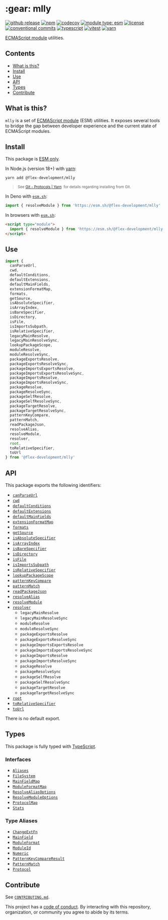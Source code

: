 # \:gear: mlly

[![github release](https://img.shields.io/github/v/release/flex-development/mlly.svg?include_prereleases\&sort=semver)](https://github.com/flex-development/mlly/releases/latest)
[![npm](https://img.shields.io/npm/v/@flex-development/mlly.svg)](https://npmjs.com/package/@flex-development/mlly)
[![codecov](https://codecov.io/gh/flex-development/mlly/graph/badge.svg?token=36NUNRH6FW)](https://codecov.io/gh/flex-development/mlly)
[![module type: esm](https://img.shields.io/badge/module%20type-esm-brightgreen)](https://github.com/voxpelli/badges-cjs-esm)
[![license](https://img.shields.io/github/license/flex-development/mlly.svg)](LICENSE.md)
[![conventional commits](https://img.shields.io/badge/-conventional%20commits-fe5196?logo=conventional-commits\&logoColor=ffffff)](https://conventionalcommits.org)
[![typescript](https://img.shields.io/badge/-typescript-3178c6?logo=typescript\&logoColor=ffffff)](https://typescriptlang.org)
[![vitest](https://img.shields.io/badge/-vitest-6e9f18?style=flat\&logo=vitest\&logoColor=ffffff)](https://vitest.dev)
[![yarn](https://img.shields.io/badge/-yarn-2c8ebb?style=flat\&logo=yarn\&logoColor=ffffff)](https://yarnpkg.com)

[ECMAScript module][node-esm] utilities.

## Contents

- [What is this?](#what-is-this)
- [Install](#install)
- [Use](#use)
- [API](#api)
- [Types](#types)
- [Contribute](#contribute)

## What is this?

`mlly` is a set of [ECMAScript module][node-esm] (ESM) utilities. It exposes several tools to bridge the gap between
developer experience and the current state of ECMAScript modules.

## Install

This package is [ESM only][esm].

In Node.js (version 18+) with [yarn][]:

```sh
yarn add @flex-development/mlly
```

<blockquote>
  <small>
    See <a href='https://yarnpkg.com/protocol/git'>Git - Protocols | Yarn</a>
    &nbsp;for details regarding installing from Git.
  </small>
</blockquote>

In Deno with [`esm.sh`][esmsh]:

```ts
import { resolveModule } from 'https://esm.sh/@flex-development/mlly'
```

In browsers with [`esm.sh`][esmsh]:

```html
<script type="module">
  import { resolveModule } from 'https://esm.sh/@flex-development/mlly'
</script>
```

## Use

```js
import {
  canParseUrl,
  cwd,
  defaultConditions,
  defaultExtensions,
  defaultMainFields,
  extensionFormatMap,
  formats,
  getSource,
  isAbsoluteSpecifier,
  isArrayIndex,
  isBareSpecifier,
  isDirectory,
  isFile,
  isImportsSubpath,
  isRelativeSpecifier,
  legacyMainResolve,
  legacyMainResolveSync,
  lookupPackageScope,
  moduleResolve,
  moduleResolveSync,
  packageExportsResolve,
  packageExportsResolveSync,
  packageImportsExportsResolve,
  packageImportsExportsResolveSync,
  packageImportsResolve,
  packageImportsResolveSync,
  packageResolve,
  packageResolveSync,
  packageSelfResolve,
  packageSelfResolveSync,
  packageTargetResolve,
  packageTargetResolveSync,
  patternKeyCompare,
  patternMatch,
  readPackageJson,
  resolveAlias,
  resolveModule,
  resolver,
  root,
  toRelativeSpecifier,
  toUrl
} from '@flex-development/mlly'
```

## API

This package exports the following identifiers:

- [`canParseUrl`](./src/lib/can-parse-url.mts)
- [`cwd`](./src/lib/cwd.mts)
- [`defaultConditions`](./src/lib/default-conditions.mts)
- [`defaultExtensions`](./src/lib/default-extensions.mts)
- [`defaultMainFields`](./src/lib/default-main-fields.mts)
- [`extensionFormatMap`](./src/lib/extension-format-map.mts)
- [`formats`](./src/lib/formats.mts)
- [`getSource`](./src/lib/get-source.mts)
- [`isAbsoluteSpecifier`](./src/lib/is-absolute-specifier.mts)
- [`isArrayIndex`](./src/lib/is-array-index.mts)
- [`isBareSpecifier`](./src/lib/is-bare-specifier.mts)
- [`isDirectory`](./src/lib/is-directory.mts)
- [`isFile`](./src/lib/is-file.mts)
- [`isImportsSubpath`](./src/lib/is-imports-subpath.mts)
- [`isRelativeSpecifier`](./src/lib/is-relative-specifier.mts)
- [`lookupPackageScope`](./src/lib/lookup-package-scope.mts)
- [`patternKeyCompare`](./src/lib/pattern-key-compare.mts)
- [`patternMatch`](./src/lib/pattern-match.mts)
- [`readPackageJson`](./src/lib/read-package-json.mts)
- [`resolveAlias`](./src/lib/resolve-alias.mts)
- [`resolveModule`](./src/lib/resolve-module.mts)
- [`resolver`](./src/lib/resolver.mts)
  - `legacyMainResolve`
  - `legacyMainResolveSync`
  - `moduleResolve`
  - `moduleResolveSync`
  - `packageExportsResolve`
  - `packageExportsResolveSync`
  - `packageImportsExportsResolve`
  - `packageImportsExportsResolveSync`
  - `packageImportsResolve`
  - `packageImportsResolveSync`
  - `packageResolve`
  - `packageResolveSync`
  - `packageSelfResolve`
  - `packageSelfResolveSync`
  - `packageTargetResolve`
  - `packageTargetResolveSync`
- [`root`](./src/lib/root.mts)
- [`toRelativeSpecifier`](./src/lib/to-relative-specifier.mts)
- [`toUrl`](./src/lib/to-url.mts)

There is no default export.

## Types

This package is fully typed with [TypeScript][].

### Interfaces

- [`Aliases`](src/interfaces/aliases.mts)
- [`FileSystem`](src/interfaces/file-system.mts)
- [`MainFieldMap`](src/interfaces/main-field-map.mts)
- [`ModuleFormatMap`](src/interfaces/module-format-map.mts)
- [`ResolveAliasOptions`](src/interfaces/options-resolve-alias.mts)
- [`ResolveModuleOptions`](src/interfaces/options-resolve-module.mts)
- [`ProtocolMap`](src/interfaces/protocol-map.mts)
- [`Stats`](src/interfaces/stats.mts)

### Type Aliases

- [`ChangeExtFn`](src/types/change-ext-fn.mts)
- [`MainField`](src/types/main-field.mts)
- [`ModuleFormat`](src/types/module-format.mts)
- [`ModuleId`](src/types/module-id.mts)
- [`Numeric`](src/types/numeric.mts)
- [`PatternKeyCompareResult`](src/types/pattern-key-compare-result.mts)
- [`PatternMatch`](src/types/pattern-match.mts)
- [`Protocol`](src/types/protocol.mts)

## Contribute

See [`CONTRIBUTING.md`](CONTRIBUTING.md).

This project has a [code of conduct](./CODE_OF_CONDUCT.md). By interacting with this repository, organization, or
community you agree to abide by its terms.

[esm]: https://gist.github.com/sindresorhus/a39789f98801d908bbc7ff3ecc99d99c

[esmsh]: https://esm.sh

[node-esm]: https://nodejs.org/api/esm.html

[typescript]: https://www.typescriptlang.org

[yarn]: https://yarnpkg.com
